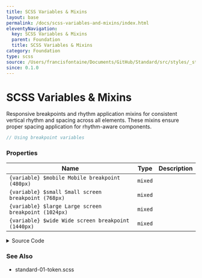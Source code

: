 ```yaml
---
title: SCSS Variables & Mixins
layout: base
permalink: /docs/scss-variables-and-mixins/index.html
eleventyNavigation:
  key: SCSS Variables & Mixins
  parent: Foundation
  title: SCSS Variables & Mixins
category: Foundation
type: scss
source: /Users/francisfontaine/Documents/GitHub/Standard/src/styles/_standard-00-variables.scss
since: 0.1.0
---
```


# SCSS Variables & Mixins

Responsive breakpoints and rhythm application mixins for consistent vertical rhythm and spacing across all elements. These mixins ensure proper spacing application for rhythm-aware components.

```scss
// Using breakpoint variables
```

### Properties

| Name | Type | Description |
|------|------|-------------|
| `{variable} $mobile Mobile breakpoint (480px)` | `mixed` |  |
| `{variable} $small Small screen breakpoint (768px)` | `mixed` |  |
| `{variable} $large Large screen breakpoint (1024px)` | `mixed` |  |
| `{variable} $wide Wide screen breakpoint (1440px)` | `mixed` |  |

<details>
<summary><span class="button">Source Code</span></summary>

```scss
$mobile: 600px;
$small: 768px;
$large: 1024px;
$wide: 1440px;
```

</details>

### See Also

- standard-01-token.scss

